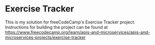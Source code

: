 # Exercise Tracker

This is my solution for freeCodeCamp's Exercise Tracker project. Instructions for building the project can be found at https://www.freecodecamp.org/learn/apis-and-microservices/apis-and-microservices-projects/exercise-tracker
